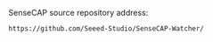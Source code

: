 SenseCAP source repository address:

```
https://github.com/Seeed-Studio/SenseCAP-Watcher/
```












